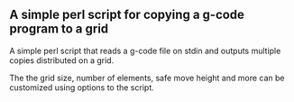 ## A simple perl script for copying a g-code program to a grid

A simple perl script that reads a g-code file on stdin and outputs multiple copies distributed on a grid.

The the grid size, number of elements, safe move height and more can be customized using options to the script.